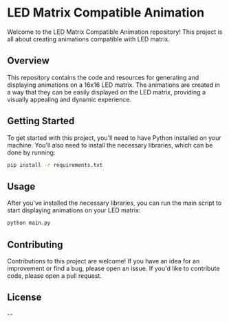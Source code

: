 # LED Matrix Compatible Animation

Welcome to the LED Matrix Compatible Animation repository! This project is all about creating animations compatible with LED matrix.

## Overview

This repository contains the code and resources for generating and displaying animations on a 16x16 LED matrix. The animations are created in a way that they can be easily displayed on the LED matrix, providing a visually appealing and dynamic experience.

## Getting Started

To get started with this project, you'll need to have Python installed on your machine. You'll also need to install the necessary libraries, which can be done by running:

```bash
pip install -r requirements.txt
```

## Usage

After you've installed the necessary libraries, you can run the main script to start displaying animations on your LED matrix:

```bash
python main.py
```

## Contributing

Contributions to this project are welcome! If you have an idea for an improvement or find a bug, please open an issue. If you'd like to contribute code, please open a pull request.

## License

--
```

